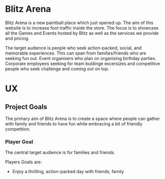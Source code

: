 # Blitz Arena

Blitz Arena is a new paintball place which just opened up. The aim of this website is to increase foot traffic inside the store. The focus is to showcase all the Games and Events hosted by Blitz as well as the services we provide and pricing.

The target audience is people who seek action-packed, social, and memorable experiences. This can span from families/friends who are seeking fun out. Event organisers who plan on organising birthday parties. Corporate employees seeking for team buldinge excersizes and competitive people who seek challenge and coming out on top.


# UX


## Project Goals

The primary aim of Blitz Arena is to create a space where people can gather with family and friends to have fun while embracing a bit of friendly competition.

### Player Goal
The central target audience is for families and friends.

Players Goals are:
* Enjoy a thrilling, action-packed day with friends, family
